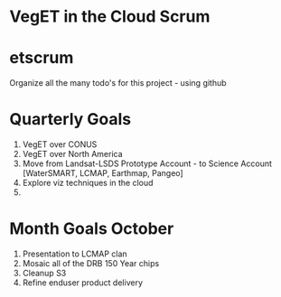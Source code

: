 # VegET in the Cloud Scrum
# etscrum
Organize all the many todo's for this project - using github 

# Quarterly Goals

1. VegET over CONUS
2. VegET over North America
3. Move from Landsat-LSDS Prototype Account - to Science Account [WaterSMART, LCMAP, Earthmap, Pangeo]
4. Explore viz techniques in the cloud
5. 


# Month Goals October

1. Presentation to LCMAP clan
2. Mosaic all of the DRB 150 Year chips
3. Cleanup S3
4. Refine enduser product delivery
